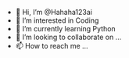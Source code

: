 - 👋 Hi, I’m @Hahaha123ai
- 👀 I’m interested in Coding
- 🌱 I’m currently learning Python
- 💞️ I’m looking to collaborate on ...
- 📫 How to reach me ...

<!---
Hahaha123ai/Hahaha123ai is a ✨ special ✨ repository because its `README.md` (this file) appears on your GitHub profile.
You can click the Preview link to take a look at your changes.
--->

